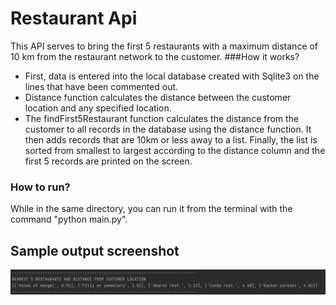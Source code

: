 # Restaurant Api 

This API serves to bring the first 5 restaurants with a maximum distance of 10 km from the restaurant network to the customer.
###How it works?

- First, data is entered into the local database created with Sqlite3 on the lines that have been commented out.
- Distance function calculates the distance between the customer location and any specified location.
- The findFirst5Restaurant function calculates the distance from the customer to all records in the database using the distance function. It then adds records that are 10km or less away to a list. Finally, the list is sorted from smallest to largest according to the distance column and the first 5 records are printed on the screen.


### How to run?
While in the same directory, you can run it from the terminal with the command "python main.py".

## Sample output screenshot
![](https://github.com/MrUbeyd/restaurantApi/blob/master/restaurantApiSS.PNG?raw=true)
